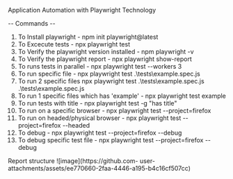 
Application Automation with Playwright Technology

-- Commands --

1. To Install playwright - npm init playwright@latest
2. To Excecute tests - npx playwright test
3. To Verify the playwright version installed - npm playwright -v
4. To Verify the playwright report - npx playwright show-report
5. To runs tests in parallel - npx playwright test --workers 3
6. To run specific file - npx playwright test .\tests\example.spec.js
7. To run 2 specific files npx playwright test .\tests\example.spec.js .\tests\example.spec.js
8. To run 1 specific files which has 'example' - npx playwright test example
9. To run tests with title - npx playwright test -g "has title"
10. To run on a specific browser - npx playwright test --project=firefox
11. To run on headed/physical browser - npx playwright test --project=firefox --headed
12. To debug - npx playwright test --project=firefox --debug
13. To debug specific test file - npx playwright test --project=firefox --debug

Report structure
![image](https://github.com- user-attachments/assets/ee770660-2faa-4446-a195-b4c16cf507cc)
